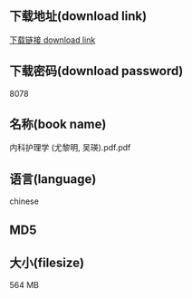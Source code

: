 ## 下载地址(download link)
[下载链接 download link](https://tutu365.netlify.app/?s=%E5%86%85%E7%A7%91%E6%8A%A4%E7%90%86%E5%AD%A6+%28%E5%B0%A4%E9%BB%8E%E6%98%8E%2C+%E5%90%B4%E7%91%9B%29.pdf)

## 下载密码(download password)
8078

## 名称(book name)
内科护理学 (尤黎明, 吴瑛).pdf.pdf

## 语言(language)
chinese

## MD5


## 大小(filesize)
564 MB
